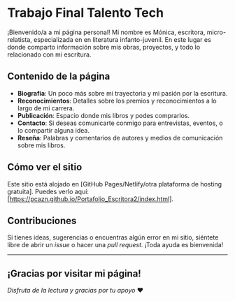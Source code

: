 # Trabajo Final Talento Tech 

¡Bienvenido/a a mi página personal! Mi nombre es Mónica, escritora, micro-relatista, especializada en en literatura infanto-juvenil. En este lugar  es donde comparto información sobre mis obras, proyectos, y todo lo relacionado con mi escritura.

## Contenido de la página

- **Biografía**: Un poco más sobre mi trayectoria y mi pasión por la escritura.
- **Reconocimientos**: Detalles sobre los premios y reconocimientos a lo largo de mi carrera.
- **Publicación**: Espacio donde mis libros y podes comprarlos.
- **Contacto**: Si deseas comunicarte conmigo para entrevistas, eventos, o lo compartir alguna idea.
- **Reseña**: Palabras y comentarios de autores y medios de comunicación sobre mis libros.


## Cómo ver el sitio

Este sitio está alojado en [GitHub Pages/Netlify/otra plataforma de hosting gratuita]. Puedes verlo aquí: [https://pcazn.github.io/Portafolio_Escritora2/index.html].

## Contribuciones

Si tienes ideas, sugerencias o encuentras algún error en mi sitio, siéntete libre de abrir un *issue* o hacer una *pull request*. ¡Toda ayuda es bienvenida!

---

¡Gracias por visitar mi página!
---

_Disfruta de la lectura y gracias por tu apoyo_ ❤️
